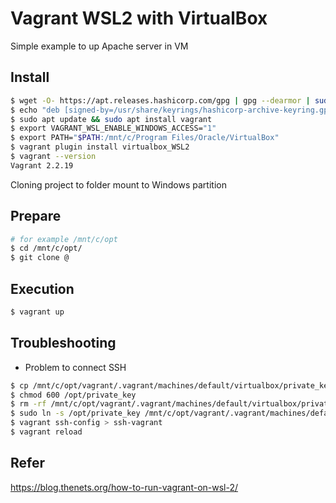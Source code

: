 # Vagrant WSL2 with VirtualBox

Simple example to up Apache server in VM

## Install

```sh
$ wget -O- https://apt.releases.hashicorp.com/gpg | gpg --dearmor | sudo tee /usr/share/keyrings/hashicorp-archive-keyring.gpg
$ echo "deb [signed-by=/usr/share/keyrings/hashicorp-archive-keyring.gpg] https://apt.releases.hashicorp.com $(lsb_release -cs) main" | sudo tee /etc/apt/sources.list.d/hashicorp.list
$ sudo apt update && sudo apt install vagrant
$ export VAGRANT_WSL_ENABLE_WINDOWS_ACCESS="1"
$ export PATH="$PATH:/mnt/c/Program Files/Oracle/VirtualBox"
$ vagrant plugin install virtualbox_WSL2
$ vagrant --version
Vagrant 2.2.19
```

Cloning project to folder mount to Windows partition

## Prepare

```sh
# for example /mnt/c/opt
$ cd /mnt/c/opt/
$ git clone @
```

## Execution

```sh
$ vagrant up
```

## Troubleshooting

- Problem to connect SSH

```sh
$ cp /mnt/c/opt/vagrant/.vagrant/machines/default/virtualbox/private_key /opt/private_key
$ chmod 600 /opt/private_key
$ rm -rf /mnt/c/opt/vagrant/.vagrant/machines/default/virtualbox/private_key
$ sudo ln -s /opt/private_key /mnt/c/opt/vagrant/.vagrant/machines/default/virtualbox/private_key
$ vagrant ssh-config > ssh-vagrant
$ vagrant reload
```

## Refer

https://blog.thenets.org/how-to-run-vagrant-on-wsl-2/